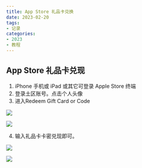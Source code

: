 ```yaml
---
title: App Store 礼品卡兑换
date: 2023-02-20
tags:
- 记录
categories:
- 2023
- 教程
---
```


## App Store 礼品卡兑现

1. iPhone 手机或 iPad 或其它可登录 Apple Store 终端
2. 登录土区账号。点击个人头像
3. 进入Redeem Gift Card or Code

![](https://qn.chenzqi.cn/blog/202305151215323.png)

![](https://qn.chenzqi.cn/blog/202305151215706.png)

4. 输入礼品卡卡密兑现即可。

![](https://qn.chenzqi.cn/blog/202305151216940.png)

![](https://qn.chenzqi.cn/blog/202305151216940.png)

